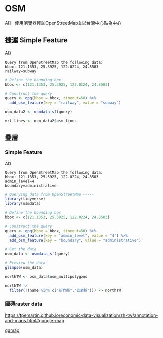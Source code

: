 
# OSM

AI》
使用瀏覽器拜訪OpenStreetMap並以台灣中心點為中心

## 捷運 Simple Feature

AI》
```
Query from OpenStreetMap the following data:
bbox: 121.1353, 25.3925, 122.0224, 24.8503
railway=subway
```

```r
# Define the bounding box
bbox <- c(121.1353, 25.3925, 122.0224, 24.8503)

# Construct the query
query <- opq(bbox = bbox, timeout=60) %>%
  add_osm_feature(key = "railway", value = "subway") 

osm_data2 <- osmdata_sf(query)

mrt_lines <- osm_data2$osm_lines
```

## 疊層

### Simple Feature

AI》
```
Query from OpenStreetMap the following data:
bbox: 121.1353, 25.3925, 122.0224, 24.8503
admin_level=4
boundary=administrative
```

```r
# Querying data from OpenStreetMap -----
library(tidyverse)
library(osmdata)

# Define the bounding box
bbox <- c(121.1353, 25.3925, 122.0224, 24.8503)

# Construct the query
query <- opq(bbox = bbox, timeout=60) %>%
  add_osm_feature(key = "admin_level", value = "4") %>%
  add_osm_feature(key = "boundary", value = "administrative")

# Get the data
osm_data <- osmdata_sf(query)

# Preview the data
glimpse(osm_data)

northTW <- osm_data$osm_multipolygons

northTW |>
  filter(!(name %in% c("新竹縣","宜蘭縣"))) -> northTW
```

### 圖磚raster data

<https://tpemartin.github.io/economic-data-visualization/zh-tw/annotation-and-maps.html#google-map>

[ggmap](https://github.com/dkahle/ggmap)
